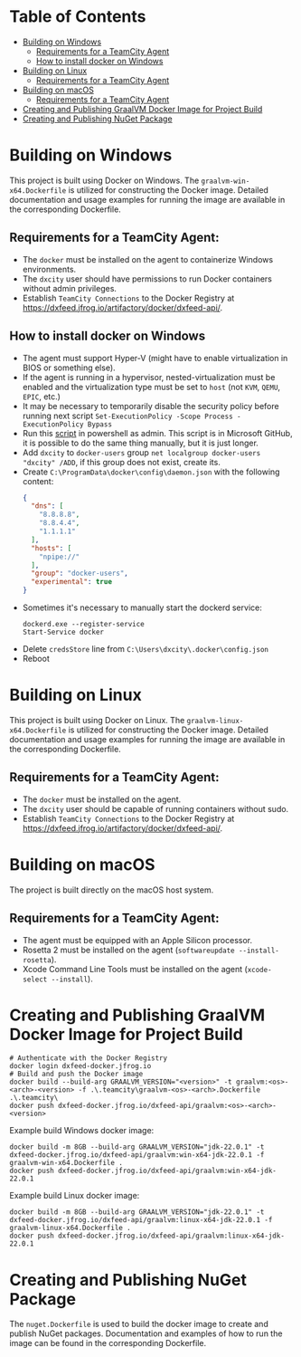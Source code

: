 # Table of Contents

- [Building on Windows](#building-on-windows)
  * [Requirements for a TeamCity Agent](#requirements-for-a-teamcity-agent)
  * [How to install docker on Windows](#how-to-install-docker-on-windows)
- [Building on Linux](#building-on-linux)
  * [Requirements for a TeamCity Agent](#requirements-for-a-teamcity-agent-1)
- [Building on macOS](#building-on-macos)
  * [Requirements for a TeamCity Agent](#requirements-for-a-teamcity-agent-2)
- [Creating and Publishing GraalVM Docker Image for Project Build](#creating-and-publishing-graalvm-docker-image-for-project-build)
- [Creating and Publishing NuGet Package](#creating-and-publishing-nuget-package)

# Building on Windows

This project is built using Docker on Windows. The `graalvm-win-x64.Dockerfile` is utilized for
constructing the Docker image. Detailed documentation and usage examples for running the image are
available in the corresponding Dockerfile.

## Requirements for a TeamCity Agent:

- The `docker` must be installed on the agent to containerize Windows environments.
- The `dxcity` user should have permissions to run Docker containers without admin privileges.
- Establish `TeamCity Connections` to the Docker Registry
  at https://dxfeed.jfrog.io/artifactory/docker/dxfeed-api/.

## How to install docker on Windows

* The agent must support Hyper-V (might have to enable virtualization in BIOS or something else).
* If the agent is running in a hypervisor, nested-virtualization must be enabled and the
  virtualization type must be set to `host` (not `KVM`, `QEMU`, `EPIC`, etc.)
* It may be necessary to temporarily disable the security policy before running next
  script `Set-ExecutionPolicy -Scope Process -ExecutionPolicy Bypass`
* Run this
  [script](https://github.com/microsoft/Windows-Containers/blob/Main/helpful_tools/Install-DockerCE/install-docker-ce.ps1)
  in powershell as admin. This script is in Microsoft GitHub, it is possible to do the same thing
  manually, but it is just longer.
* Add `dxcity` to `docker-users` group `net localgroup docker-users "dxcity" /ADD`, if this group
  does not exist, create its.
* Create `C:\ProgramData\docker\config\daemon.json` with the following content:
  ```json
  {
    "dns": [
      "8.8.8.8",
      "8.8.4.4",
      "1.1.1.1"
    ],
    "hosts": [
      "npipe://"
    ],
    "group": "docker-users",
    "experimental": true
  }
  ```
* Sometimes it's necessary to manually start the dockerd service:
  ```shell
  dockerd.exe --register-service
  Start-Service docker
  ```
* Delete `credsStore` line from `C:\Users\dxcity\.docker\config.json`
* Reboot

# Building on Linux

This project is built using Docker on Linux. The `graalvm-linux-x64.Dockerfile` is utilized for
constructing the Docker image. Detailed documentation and usage examples for running the image are
available in the corresponding Dockerfile.

## Requirements for a TeamCity Agent:

- The `docker` must be installed on the agent.
- The `dxcity` user should be capable of running containers without sudo.
- Establish `TeamCity Connections` to the Docker Registry
  at https://dxfeed.jfrog.io/artifactory/docker/dxfeed-api/.

# Building on macOS

The project is built directly on the macOS host system.

## Requirements for a TeamCity Agent:

* The agent must be equipped with an Apple Silicon processor.
* Rosetta 2 must be installed on the agent (`softwareupdate --install-rosetta`).
* Xcode Command Line Tools must be installed on the agent (`xcode-select --install`).

# Creating and Publishing GraalVM Docker Image for Project Build

```shell
# Authenticate with the Docker Registry
docker login dxfeed-docker.jfrog.io
# Build and push the Docker image
docker build --build-arg GRAALVM_VERSION="<version>" -t graalvm:<os>-<arch>-<version> -f .\.teamcity\graalvm-<os>-<arch>.Dockerfile .\.teamcity\
docker push dxfeed-docker.jfrog.io/dxfeed-api/graalvm:<os>-<arch>-<version>
```

Example build Windows docker image:
```shell
docker build -m 8GB --build-arg GRAALVM_VERSION="jdk-22.0.1" -t dxfeed-docker.jfrog.io/dxfeed-api/graalvm:win-x64-jdk-22.0.1 -f graalvm-win-x64.Dockerfile .
docker push dxfeed-docker.jfrog.io/dxfeed-api/graalvm:win-x64-jdk-22.0.1
```

Example build Linux docker image:
```shell
docker build -m 8GB --build-arg GRAALVM_VERSION="jdk-22.0.1" -t dxfeed-docker.jfrog.io/dxfeed-api/graalvm:linux-x64-jdk-22.0.1 -f graalvm-linux-x64.Dockerfile .
docker push dxfeed-docker.jfrog.io/dxfeed-api/graalvm:linux-x64-jdk-22.0.1
```

# Creating and Publishing NuGet Package

The `nuget.Dockerfile` is used to build the docker image to create and publish NuGet packages.
Documentation and examples of how to run the image can be found in the corresponding Dockerfile.

